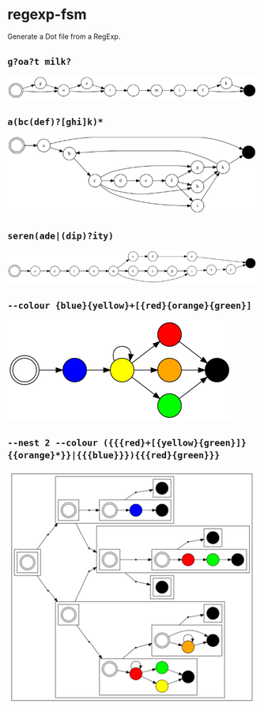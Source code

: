 # regexp-fsm

Generate a Dot file from a RegExp. 

## `g?oa?t milk?`

![](examples/goat-milk.png)
## `a(bc(def)?[ghi]k)*` 

![](examples/complex.png)

## `seren(ade|(dip)?ity)`

![](examples/long-choices.png)

## `--colour {blue}{yellow}+[{red}{orange}{green}]`

![](examples/colours.png)

## `--nest 2 --colour ({{{red}+[{yellow}{green}]}{{orange}*}}|{{{blue}}}){{{red}{green}}}`

![](examples/nested.png)
